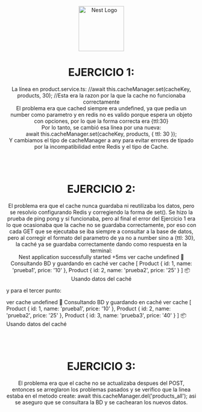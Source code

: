 <p align="center">
  <a href="http://nestjs.com/" target="blank"><img src="https://nestjs.com/img/logo-small.svg" width="120" alt="Nest Logo" /></a>
</p>
<h1 align="center">EJERCICIO 1:</h1>
<p align="center">La línea en product.service.ts:
//await this.cacheManager.set(cacheKey, products, 30); //Esta era la razon por la que la cache no funcionaba correctamente
<br>
El problema era que cached siempre era undefined, ya que pedia un number como parametro y en redis no es valido porque espera un objeto con opciones, por lo que la forma correcta era {ttl:30}
<br>
Por lo tanto, se cambió esa línea por una nueva: 
<br> 
await this.cacheManager.set(cacheKey, products, { ttl: 30 });
<br> Y cambiamos el tipo de cacheManager a any para evitar errores de tipado por la incompatibilidad entre Redis y el tipo de Cache. 
</p>
<br>
<br>

<h1 align="center">EJERCICIO 2:</h1>

<p align="center">
El problema era que el cache nunca guardaba ni reutilizaba los datos, pero se resolvio configurando Redis y corregiendo la forma de set(). Se hizo la prueba de ping pong y sí funcionaba, pero al final el error del Ejercicio 1 era lo que ocasionaba que la cache no se guardaba correctamente, por eso con cada GET que se ejecutaba se iba siempre a consultar a la base de datos, pero al corregir el formato del parametro de ya no a number sino a {ttl: 30}, la caché ya se guardaba correctamente dando como respuesta en la terminal:
<br>
Nest application successfully started +5ms
ver cache undefined
💾 Consultando BD y guardando en caché
ver cache [
  Product { id: 1, name: 'prueba1', price: '10' },
  Product { id: 2, name: 'prueba2', price: '25' }
]
📦 Usando datos del caché

y para el tercer punto:

ver cache undefined
💾 Consultando BD y guardando en caché
ver cache [
  Product { id: 1, name: 'prueba1', price: '10' },
  Product { id: 2, name: 'prueba2', price: '25' },
  Product { id: 3, name: 'prueba3', price: '40' }
]
📦 Usando datos del caché

</p>

<br>
<br>
<h1 align="center">EJERCICIO 3:</h1>

<p align="center">
El problema era que el cache no se actualizaba despues del POST, entonces se arreglaron los problemas pasados y se verifico que la linea estaba en el metodo create: await this.cacheManager.del('products_all');
asi se aseguro que se consultara la BD y se cachearan los nuevos datos. 
</p>
